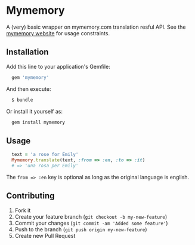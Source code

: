 # Mymemory

A (very) basic wrapper on mymemory.com translation resful API. See the
[mymemory website](http://mymemory.translated.net/doc/spec.php) for usage
constraints.


## Installation

Add this line to your application's Gemfile:
```bash
  gem 'mymemory'
```

And then execute:
```bash
  $ bundle
```

Or install it yourself as:
```bash
  gem install mymemory
```


## Usage
```ruby
  text = 'a rose for Emily'
  Mymemory.translate(text, :from => :en, :to => :it)
  # => 'una rosa per Emily'
```
The ```from => :en``` key is optional as long as the original language is english.

## Contributing

1. Fork it
2. Create your feature branch (`git checkout -b my-new-feature`)
3. Commit your changes (`git commit -am 'Added some feature'`)
4. Push to the branch (`git push origin my-new-feature`)
5. Create new Pull Request
